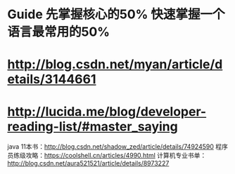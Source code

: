 # Guide 先掌握核心的50% 快速掌握一个语言最常用的50%
# http://blog.csdn.net/myan/article/details/3144661
# http://lucida.me/blog/developer-reading-list/#master_saying
 java 11本书：http://blog.csdn.net/shadow_zed/article/details/74924590
 程序员练级攻略：https://coolshell.cn/articles/4990.html
 计算机专业书单：http://blog.csdn.net/aura521521/article/details/8973227

